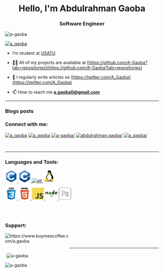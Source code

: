 <h1 align="center">Hello, I'm Abdulrahman Gaoba</h1>
<h3 align="center">Software Engineer</h3>

<p align="left"> <img src="https://komarev.com/ghpvc/?username=a-gaoba&label=Profile%20views&color=0e75b6&style=flat" alt="a-gaoba" /> </p>

<p align="left"> <a href="https://twitter.com/a_gaoba" target="blank"><img src="https://img.shields.io/twitter/follow/a_gaoba?logo=twitter&style=for-the-badge" alt="a_gaoba" /></a> </p>

- I’m student at [USATU](https://ugatu.su/)

- 👨‍💻 All of my projects are available at [https://github.com/A-Gaoba?tab=repositories](https://github.com/A-Gaoba?tab=repositories)

- 📝 I regularly write articles on [https://twitter.com/A_Gaoba](https://twitter.com/A_Gaoba)

- 📫 How to reach me **a.gaoba0@gmail.com**
<hr>

### Blogs posts
<!-- BLOG-POST-LIST:START -->
<!-- BLOG-POST-LIST:END -->

<h3 align="left">Connect with me:</h3>
<p align="left">
<a href="https://dev.to/a_gaoba" target="blank"><img align="center" src="https://raw.githubusercontent.com/rahuldkjain/github-profile-readme-generator/master/src/images/icons/Social/devto.svg" alt="a_gaoba" height="30" width="40" /></a>
<a href="https://twitter.com/a_gaoba" target="blank"><img align="center" src="https://raw.githubusercontent.com/rahuldkjain/github-profile-readme-generator/master/src/images/icons/Social/twitter.svg" alt="a_gaoba" height="30" width="40" /></a>
<a href="https://linkedin.com/in/a-gaoba/" target="blank"><img align="center" src="https://raw.githubusercontent.com/rahuldkjain/github-profile-readme-generator/master/src/images/icons/Social/linked-in-alt.svg" alt="a-gaoba/" height="30" width="40" /></a>
<a href="https://fb.com/abdulrahman.gaoba/" target="blank"><img align="center" src="https://raw.githubusercontent.com/rahuldkjain/github-profile-readme-generator/master/src/images/icons/Social/facebook.svg" alt="abdulrahman.gaoba/" height="30" width="40" /></a>
<a href="https://instagram.com/a_gaoba/" target="blank"><img align="center" src="https://raw.githubusercontent.com/rahuldkjain/github-profile-readme-generator/master/src/images/icons/Social/instagram.svg" alt="a_gaoba/" height="30" width="40" /></a>
</p>
<br>
<hr>
<h3 align="left">Languages and Tools:</h3>
<p align="left"> <a href="https://www.cprogramming.com/" target="_blank" rel="noreferrer"> 

<img src="https://raw.githubusercontent.com/devicons/devicon/master/icons/c/c-original.svg" alt="c" width="40" height="40"/> </a> <a href="https://www.w3schools.com/cpp/" target="_blank" rel="noreferrer"  padding = "50">                                           <img src="https://raw.githubusercontent.com/devicons/devicon/master/icons/cplusplus/cplusplus-original.svg" alt="cplusplus" width="40" height="40"/> </a> <a href="https://www.w3schools.com/css/" target="_blank" rel="noreferrer">                                            <img src="https://www.vectorlogo.zone/logos/git-scm/git-scm-icon.svg" alt="git" width="40" height="40"/> </a> <a href="https://www.w3.org/html/" target="_blank" rel="noreferrer"> <img src="https://raw.githubusercontent.com/devicons/devicon/master/icons/linux/linux-original.svg" alt="linux" width="40" height="40"/> </a> <a href="https://nodejs.org" target="_blank" rel="noreferrer"> 
  
  
<img src="https://raw.githubusercontent.com/devicons/devicon/master/icons/css3/css3-original-wordmark.svg" alt="css3" width="40" height="40"/> </a> <a href="https://git-scm.com/" target="_blank" rel="noreferrer">                                          <img src="https://raw.githubusercontent.com/devicons/devicon/master/icons/html5/html5-original-wordmark.svg" alt="html5" width="40" height="40"/> </a> <a href="https://developer.mozilla.org/en-US/docs/Web/JavaScript" target="_blank" rel="noreferrer">                                      <img src="https://raw.githubusercontent.com/devicons/devicon/master/icons/javascript/javascript-original.svg" alt="javascript" width="40" height="40"/> </a> <a href="https://www.linux.org/" target="_blank" rel="noreferrer"> <img src="https://raw.githubusercontent.com/devicons/devicon/master/icons/nodejs/nodejs-original-wordmark.svg" alt="nodejs" width="40" height="40"/> </a> <a href="https://www.photoshop.com/en" target="_blank" rel="noreferrer">
 <img src="https://raw.githubusercontent.com/devicons/devicon/master/icons/photoshop/photoshop-line.svg" alt="photoshop" width="40" height="40"/> </a> </p>

  

 <br><br>

<h3 align="left">Support:</h3>
<p><a href="https://www.buymeacoffee.com/https://www.buymeacoffee.com/a.gaoba"> <img align="left" src="https://cdn.buymeacoffee.com/buttons/v2/default-yellow.png" height="50" width="210" alt="https://www.buymeacoffee.com/a.gaoba" /></a></p><br><br>
<hr>

<p>&nbsp;<img align="center" src="https://github-readme-stats.vercel.app/api?username=a-gaoba&show_icons=true&locale=en" alt="a-gaoba" /></p>
<p><img align="left" src="https://github-readme-stats.vercel.app/api/top-langs?username=a-gaoba&show_icons=true&locale=en&layout=compact" alt="a-gaoba" /></p>

<!-- <p><img align="center" src="https://github-readme-streak-stats.herokuapp.com/?user=a-gaoba&" alt="a-gaoba" /></p> -->
